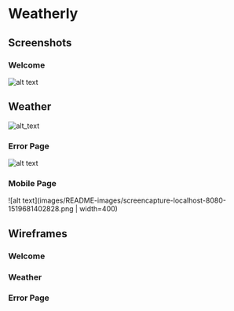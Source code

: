 # Weatherly


## Screenshots

### Welcome

![alt text](images/README-images/screencapture-localhost-8080-1519681477798.png "Welcome Page")

## Weather
![alt_text](images/README-images/screencapture-localhost-8080-1519681338764.png "Weather Page")

### Error Page
![alt text](images/README-images/screencapture-localhost-8080-1519681433968.png "Erroer Page")

### Mobile Page
![alt text](images/README-images/screencapture-localhost-8080-1519681402828.png | width=400)

## Wireframes

### Welcome

### Weather

### Error Page

